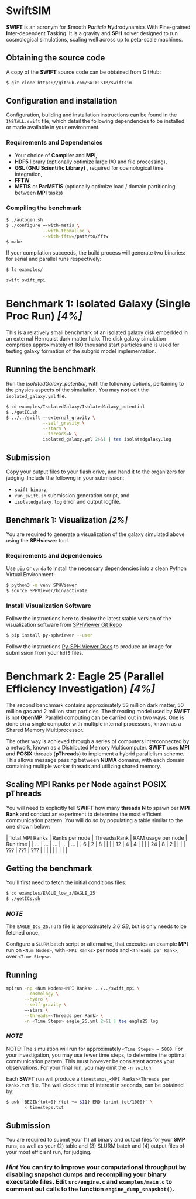 SwiftSIM
=========

**SWIFT** is an acronym for **S**mooth **P***article **H***ydrodynamics With **F**ine-grained **I**nter-dependent **T**asking. It is a gravity and **SPH** solver designed to run cosmological simulations, scaling well across up to peta-scale machines.

## Obtaining the source code

A copy of the **SWIFT** source code can be obtained from GitHub:
```bash
$ git clone https://github.com/SWIFTSIM/swiftsim
```

## Configuration and installation

Configuration, building and installation instructions can be found in the `INSTALL.swift` file, which detail the following dependencies to be installed or made available in your environment.

### Requirements and Dependencies

* Your choice of **Compiler** and **MPI**,
* **HDF5** library (optionally optimize large I/O and file processing),
* **GSL (GNU Scientific Library)** , required for cosmological time integration,
* **FFTW**
* **METIS** or **ParMETIS** (optionally optimize load / domain partitioning between **MPI** tasks)

### Compiling the benchmark

```bash
$ ./autogen.sh
$ ./configure –-with-metis \
              --with-tbbmalloc \
              --with-fftw=/path/to/fftw
$ make
```

If your compilation succeeds, the build process will generate two binaries: for serial and parallel runs respectively:

```bash
$ ls examples/

swift swift_mpi
```

# Benchmark 1: Isolated Galaxy (Single Proc Run) *[4%]*

This is a relatively small benchmark of an isolated galaxy disk embedded in an external Hernquist dark matter halo. The disk galaxy simulation comprises approximately of 160 thousand start particles and is used for testing galaxy formation of the subgrid model implementation.

## Running the benchmark

Run the *IsolatedGalaxy_potential*, with the following options, pertaining to the physics aspects of the simulation. You may **not** edit the `isolated_galaxy.yml` file.

```bash
$ cd examples/IsolatedGalaxy/IsolatedGalaxy_potential
$ ./getIC.sh
$ ../../swift –-external_gravity \
              --self_gravity \
              --stars \
              --threads=N \
              isolated_galaxy.yml 2>&1 | tee isolatedgalaxy.log
```

## Submission

Copy your output files to your flash drive, and hand it to the organizers for judging. Include the followng in your submission:

* `swift binary`,
* `run_swift.sh` submission generation script, and
* `isolatedgalaxy.log` error and output logfile.

## Benchmark 1: Visualization *[2%]*

You are required to generate a visualization of the galaxy simulated above using the **SPHviewer** tool.

### Requirements and dependencies

Use `pip` or `conda` to install the necessary dependencies into a clean Python Virtual Environment:

```bash
$ python3 -m venv SPHViewer
$ source SPHViewer/bin/activate
```

### Install Visualization Software

Follow the instructions here to deploy the latest stable version of the visualization software from [SPHViewer Git Repo](https://github.com/alejandrobll/py-sphviewer.git)

```bash
$ pip install py-sphviewer --user
```

Follow the instructions [Py-SPH Viewer Docs](https://alejandrobll.github.io/py-sphviewer/) to produce an image for submission from your `hdf5` files.

# Benchmark 2: Eagle 25 (Parallel Efficiency Investigation) *[4%]*

The second benchmark contains approximately 53 million dark matter, 50 million gas and 2 million start particles. The threading model used by **SWIFT** is not **OpenMP**. Parallel computing can be carried out in two ways. One is done on a single computer with multiple internal processors, known as a Shared Memory Multiprocessor.

The other way is achieved through a series of computers interconnected by a network, known as a Distributed Memory Multicomputer. **SWIFT** uses **MPI** and **POSIX** threads (**pThreads**) to implement a hybrid parallelism scheme. This allows message passing between **NUMA** domains, with each domain containing multiple worker threads and utilizing shared memory.

## Scaling MPI Ranks per Node against POSIX pThreads

You will need to explicitly tell **SWIFT** how many **threads N** to spawn per **MPI Rank** and conduct an experiment to determine the most efficient communication pattern. You will do so by populating a table similar to the one shown below:

| Total MPI Ranks | Ranks per node | Threads/Rank | RAM usage per node | Run time |
| ...             | ...            | ...          | ...                | ...      |
| 6               | 2              | 8            |                    |          |
| 12              | 4              | 4            |                    |          |
| 24              | 8              | 2            |                    |          |
| ???             | ???            | ???          |                    |          |
|                 |                |              |                    |          |

## Getting the benchmark

You'll first need to fetch the initial conditions files:
```bash
$ cd examples/EAGLE_low_z/EAGLE_25
$ ./getICs.sh
```

### ***NOTE***

The `EAGLE_ICs_25.hdf5` file is approximately *3.6 GB*, but is only needs to be fetched once.

Configure a `SLURM` batch script or alternative, that executes an example **MPI** run on `<Num Nodes>`, with `<MPI Ranks>` per node and `<Threads per Rank>`, over `<Time Steps>`.

## Running

```bash
mpirun -np <Num Nodes><MPI Ranks> ../../swift_mpi \
       --cosmology \
       --hydro \
       --self-gravity \
       –-stars \
       --threads=<Threads per Rank> \
       -n <Time Steps> eagle_25.yml 2>&1 | tee eagle25.log
```

### ***NOTE***

NOTE: The simulation will run for approximately `<Time Steps> ~ 5000`. For your investigation, you may use fewer time steps, to determine the optimal communication pattern. This must however be consistent across your observations. For your final run, you may omit the `-n switch`.

Each **SWFT** run will produce a `timestamps_<MPI Ranks><Threads per Rank>.txt` file. The wall clock time of interest in seconds, can be obtained by:

```bash
$ awk `BEGIN{tot=0} {tot += $11} END {print tot/1000}` \
       < timesteps.txt
```

## Submission

You are required to submit your (1) all binary and output files for your **SMP** runs, as well as your (2) table and (3) SLURM batch and (4) output files of your most efficient run, for judging.

### ***Hint*** You can try to improve your computational throughput by disabling snapshot dumps and recompiling your binary executable files. Edit `src/engine.c` and `examples/main.c` to comment out calls to the function `engine_dump_snapshot()`.
